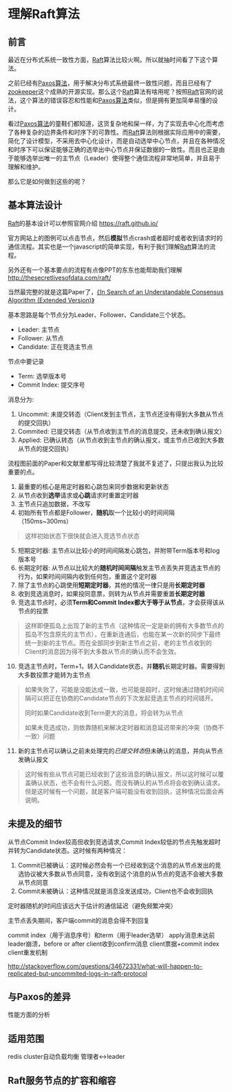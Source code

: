 理解Raft算法
======

<!-- toc -->

前言
------
最近在分布式系统一致性方面，[Raft](https://raft.github.io/)算法比较火啊。所以就抽时间看了下这个算法。

之前已经有[Paxos算法](https://zh.wikipedia.org/zh-cn/Paxos%E7%AE%97%E6%B3%95)，用于解决分布式系统最终一致性问题，而且已经有了[zookeeper](http://http://zookeeper.apache.org/)这个成熟的开源实现。那么这个[Raft](https://raft.github.io/)算法有啥用呢？按照[Raft](https://raft.github.io/)官网的说法，这个算法的错误容忍和性能和[Paxos算法](https://zh.wikipedia.org/zh-cn/Paxos%E7%AE%97%E6%B3%95)类似，但是拥有更加简单易懂的设计。

看过[Paxos算法](https://zh.wikipedia.org/zh-cn/Paxos%E7%AE%97%E6%B3%95)的童鞋们都知道，这货复杂地和屎一样，为了实现去中心化而考虑了各种复杂的边界条件和时序下的可靠性。而[Raft](https://raft.github.io/)算法则根据实际应用中的需要，简化了设计模型，不采用去中心化设计，而是自动选举中心节点，并且在各种情况和时序下可以保证能够正确的选举出中心节点并保证数据的一致性。而且也正是由于能够选举出唯一的主节点（Leader）使得整个通信流程非常地简单，并且易于理解和维护。

那么它是如何做到这些的呢？

基本算法设计
------
[Raft](https://raft.github.io/)的基本设计可以参照官网介绍 https://raft.github.io/

官方网站上的图例可以点击节点，然后**模拟**节点crash或者超时或者收到请求时的通信流程。其实也是一个javascript的简单实现，有利于我们理解[Raft](https://raft.github.io/)算法的流程。

另外还有一个基本要点的流程有点像PPT的东东也能帮助我们理解 http://thesecretlivesofdata.com/raft/

当然最完整的就是这篇Paper了，[《In Search of an Understandable Consensus Algorithm (Extended Version)》](http://ramcloud.stanford.edu/raft.pdf)


基本思路是每个节点分为Leader、Follower、Candidate三个状态。

+ Leader: 主节点
+ Follower: 从节点
+ Candidate: 正在竞选主节点

节点中要记录

+ Term: 选举版本号
+ Commit Index: 提交序号

消息分为:

1. Uncommit: 未提交转态（Client发到主节点，主节点还没有得到大多数从节点的提交回执）
2. Commited: 已提交转态（从节点收到主节点的消息提交，还未收到确认报文）
3. Applied: 已确认转态（从节点收到主节点的确认报文，或主节点已收到大多数从节点的提交回执）

流程图前面的Paper和文献里都写得比较清楚了我就不复述了，只提出我认为比较重要的点。

1. 最重要的核心是用定时器和心跳包来同步数据和更新状态
2. 从节点收到**选举**请求或**心跳**请求时重置定时器
3. 主节点只追加数据，不改写
4. 初始所有节点都是Follower，**随机**取一个比较小的时间间隔（150ms~300ms）
> 这样初始状态下很快就会进入竞选节点状态

5. 短期定时器: 主节点以比较小的时间间隔发心跳包，并附带Term版本号和log版本号
6. 长期定时器: 从节点以比较大的**随机时间间隔**触发主节点丢失并竞选主节点的行为，如果时间间隔内收到任何包，重置这个定时器
7. 除了主节点的心跳使用**短期定时器**，其他的情况一律只是用**长期定时器**
8. 收到竞选消息时，如果投同意票，则转为从节点并需要重置**长期定时器**
9. 竞选主节点时，必须**Term和Commit Index都大于等于从节点**，才会获得该从节点的投票
> 这样即便孤岛上出现了新的主节点（这种情况一定是新的拥有大多数节点的孤岛不包含原先的主节点），在重新连通后，也能在某一次新的同步下最终统一到新的主节点。而在全部同步到新主节点之前，老的主节点收到的Client的消息因为得不到大多数从节点的确认而不会生效。

10. 竞选主节点时，Term+1，转入Candidate状态，并**随机**长期定时器。需要得到大多数投票才能转为主节点
> 如果失败了，可能是没能达成一致，也可能是超时，这时候通过随机时间间隔可以把正在协商的Candidate节点的下次发起竞选主节点的时间错开。
> 
> 同时如果Candidate收到Term更大的消息，将会转为从节点
> 
> 如果未竞选成功，则依靠随机来解决定时器和消息延迟带来的冲突（协商不一致）问题

11. 新的主节点可以确认之前未处理完的*已提交转态*但未确认的消息，并向从节点发确认报文
> 这时候有些从节点可能已经收到了这些消息的确认报文，所以这时候可以覆盖确认状态，也不会有什么问题。而没有确认的从节点将会收到确认请求。但是这时候有一个问题，就是客户端可能没有收到回执，这种情况后面会再说明。

未提及的细节
------
从节点Commit Index较高但收到竞选请求,Commit Index较低的节点先触发超时并转为Candidate状态。这时候有两种情况：

1. Commit已被确认：这时候必然会有一个已经收到这个消息的从节点发出的竞选协议被大多数从节点同意，没有收到这个消息的从节点的竞选不会被大多数从节点同意
2. Commit未被确认：这种情况就是消息没发送成功，Client也不会收到回执

定时器随机的时间应该远大于估计的通信延迟（避免频繁冲突）

主节点丢失期间，客户端commit的消息会得不到回复

commit index（用于消息序号）和term（用于leader选举）
apply消息未达前leader崩溃，before or after client收到confirm消息
client票据+commit index
client重发机制

http://stackoverflow.com/questions/34672331/what-will-happen-to-replicated-but-uncommited-logs-in-raft-protocol

与Paxos的差异
------
性能方面的分析

适用范围
------
redis cluster自动负载均衡
管理者<->leader


Raft服务节点的扩容和缩容
------